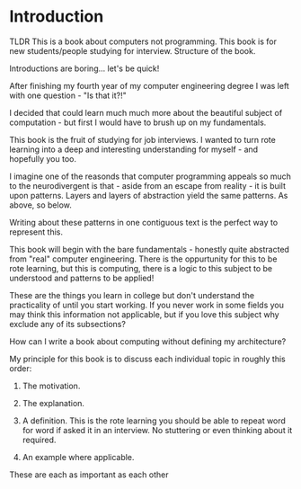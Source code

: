 # Introduction

TLDR
This is a book about computers not programming.
This book is for new students/people studying for interview.
Structure of the book.

Introductions are boring... let's be quick!

After finishing my fourth year of my computer engineering degree I was left with one question - "Is that it?!"

I decided that could learn much much more about the beautiful subject of computation - but first I would have to brush up on my fundamentals.

This book is the fruit of studying for job interviews. I wanted to turn rote learning into a deep and interesting understanding for myself - and hopefully you too.

I imagine one of the reasonds that computer programming appeals so much to the neurodivergent is that - aside from an escape from reality - it is built upon patterns. Layers and layers of abstraction yield the same patterns. As above, so below.

Writing about these patterns in one contiguous text is the perfect way to represent this.

This book will begin with the bare fundamentals - honestly quite abstracted from "real" computer engineering. There is the oppurtunity for this to be rote learning, but this is computing, there is a logic to this subject to be understood and patterns to be applied!

These are the things you learn in college but don't understand the practicality of until you start working. If you never work in some fields you may think this information not applicable, but if you love this subject why exclude any of its subsections?

How can I write a book about computing without defining my architecture?

My principle for this book is to discuss each individual topic in roughly this order: 

1. The motivation. 

2. The explanation.

3. A definition. This is the rote learning you should be able to repeat word for word if asked it in an interview. No stuttering or even thinking about it required.
4. An example where applicable.

These are each as important as each other
